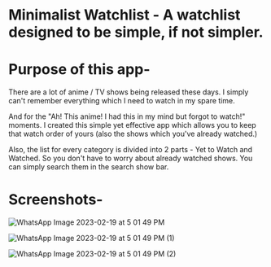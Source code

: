 # Minimalist Watchlist - A watchlist designed to be simple, if not simpler.

# Purpose of this app-
There are a lot of anime / TV shows being released these days. I simply can't remember everything which I need to watch in my spare time. 


And for the "Ah! This anime! I had this in my mind but forgot to watch!" moments. I created this simple yet effective app which allows you to keep that watch order of yours (also the shows which you've already watched.)


Also, the list for every category is divided into 2 parts - Yet to Watch and Watched. So you don't have to worry about already watched shows. You can simply search them in the search show bar.


# Screenshots-

![WhatsApp Image 2023-02-19 at 5 01 49 PM](https://user-images.githubusercontent.com/59291824/219945259-794cff76-ce16-4ef8-a305-9a733cee0f57.jpeg)


![WhatsApp Image 2023-02-19 at 5 01 49 PM (1)](https://user-images.githubusercontent.com/59291824/219945267-acd853b7-3779-4010-946f-7a670130e0e6.jpeg)


![WhatsApp Image 2023-02-19 at 5 01 49 PM (2)](https://user-images.githubusercontent.com/59291824/219945276-c57b1a7f-39a4-4b28-925b-fdbea10824fd.jpeg)
